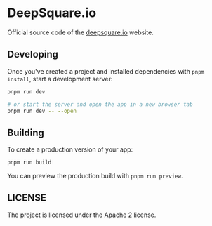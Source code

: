 # DeepSquare.io

Official source code of the [deepsquare.io](https://deepsquare.io) website.

## Developing

Once you've created a project and installed dependencies with `pnpm install`, start a development server:

```bash
pnpm run dev

# or start the server and open the app in a new browser tab
pnpm run dev -- --open
```

## Building

To create a production version of your app:

```bash
pnpm run build
```

You can preview the production build with `pnpm run preview`.

## LICENSE

The project is licensed under the Apache 2 license.
